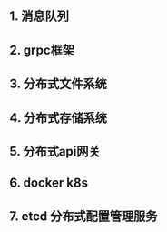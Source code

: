 ##  1.  消息队列
##  2.  grpc框架
##  3.  分布式文件系统
##  4.  分布式存储系统
##  5.  分布式api网关
##  6.  docker k8s
##  7.  etcd 分布式配置管理服务